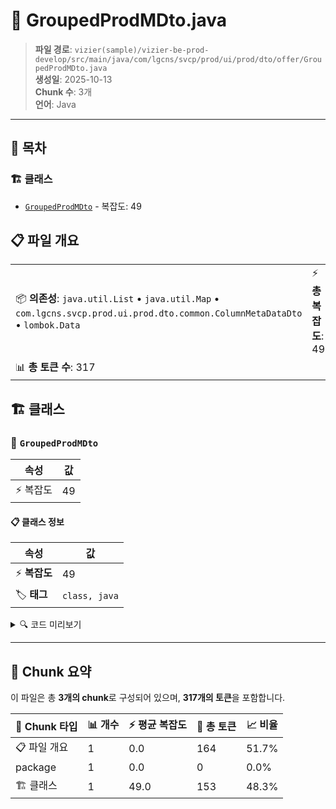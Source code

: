 # 📄 GroupedProdMDto.java

> **파일 경로**: `vizier(sample)/vizier-be-prod-develop/src/main/java/com/lgcns/svcp/prod/ui/prod/dto/offer/GroupedProdMDto.java`  
> **생성일**: 2025-10-13  
> **Chunk 수**: 3개  
> **언어**: Java
---

## 📑 목차

### 🏗️ 클래스
- [`GroupedProdMDto`](#class-groupedprodmdto) - 복잡도: 49

## 📋 파일 개요

| | |
|--|--|
| 📦 **의존성**: `java.util.List` • `java.util.Map` • `com.lgcns.svcp.prod.ui.prod.dto.common.ColumnMetaDataDto` • `lombok.Data` | ⚡ **총 복잡도**: 49 |
| 📊 **총 토큰 수**: 317 |  |



## 🏗️ 클래스

### <a id="class-groupedprodmdto"></a>🎯 `GroupedProdMDto`

| 속성 | 값 |
|------|----|
| ⚡ 복잡도 | 49 |



#### 📋 클래스 정보

| 속성 | 값 |
|------|----|
| ⚡ **복잡도** | 49 || 📍 **라인 범위** | 11-11 |
| 🏷️ **태그** | `class, java` |

<details>
<summary>🔍 코드 미리보기</summary>

```java
public class GroupedProdMDto {
	public GroupedProdMDto(ProdMDto prodMDto) {
		this.generalDetails = new GeneralDetailFields(prodMDto);
//		this.salesPeriod = new SalesPeriodFields(prodMDto);
		this.additionalParams = new AdditionalParamFields(prodMDto);
		this.overView = prodMDto.getOverView();
		this.comment = prodMDto.getComment();
	}
	private GeneralDetailFields generalDetails;

	@Data
	public static class GeneralDetailFields {
		private String type;
		private String prodCd;
		private String prodNm;
		private String prodKdCd;
//		private Map<String, String> prodKdCd;
		private String custKdCd;
		private String prodAgeDivsCd;
		private String saleValdStrtDtm;
		private String saleValdEndDtm;

		public GeneralDetailFields (ProdMDto prodMDto) {
			this.type = prodMDto.getType();
			this.pr...
```

**Chunk 정보**
- 🆔 **ID**: `20648fa97810`
- 📍 **라인**: 11-11
- 📊 **토큰**: 153
- 🏷️ **태그**: `class, java`

</details>

---





## 🧩 Chunk 요약

이 파일은 총 **3개의 chunk**로 구성되어 있으며, **317개의 토큰**을 포함합니다.

| 🧩 Chunk 타입 | 📊 개수 | ⚡ 평균 복잡도 | 📝 총 토큰 | 📈 비율 |
|---------------|--------|-------------|----------|--------|
| 📋 파일 개요 | 1 | 0.0 | 164 | 51.7% |
| package | 1 | 0.0 | 0 | 0.0% |
| 🏗️ 클래스 | 1 | 49.0 | 153 | 48.3% |

